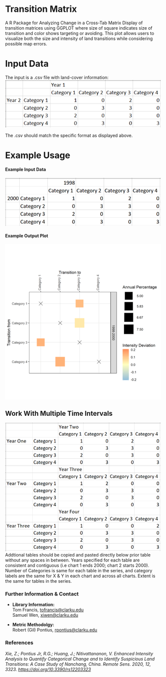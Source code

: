 # Transition Matrix

A R Package for Analyzing Change in a Cross-Tab Matrix Display of transition matrices using GGPLOT where size of square indicates size of transition and color shows targeting or avoiding. This plot allows users to visualize both the size and intensity of land transitions while considering possible map errors.

# Input Data
The input is a .csv file with land-cover information:  
![image](images/raw.PNG "Dataframe")

The .csv should match the specific format as displayed above.

# Example Usage
#### Example Input Data
![image](images/example_data.PNG "Example Dataframe")
#### Example Output Plot
![image](images/example_matrix.PNG "Example Plot")

## Work With Multiple Time Intervals
![image](images/muti_year_table.PNG "Example Dataframe")
Addtional tables should be copied and pasted directly below prior table without any spaces in between.
Years specified for each table are consistent and contiguous (i.e chart 1 ends 2000; chart 2 starts 2000).
Number of Categories is same for each table in the series, and category labels are the same for X & Y in each chart and across all charts.
Extent is the same for tables in the series.

### Further Information & Contact
- **Library Information:**  
Tom Francis, tofrancis@clarku.edu    
Samuel Wen, xiwen@clarku.edu
   

- **Metric Methodolgy:**  
Robert (Gil) Pontius, rpontius@clarku.edu  

### References
_Xie, Z.; Pontius Jr, R.G.; Huang, J.; Nitivattananon, V. Enhanced Intensity Analysis to Quantify Categorical Change and to Identify Suspicious Land Transitions: A Case Study of Nanchang, China. Remote Sens. 2020, 12, 3323. https://doi.org/10.3390/rs12203323_  